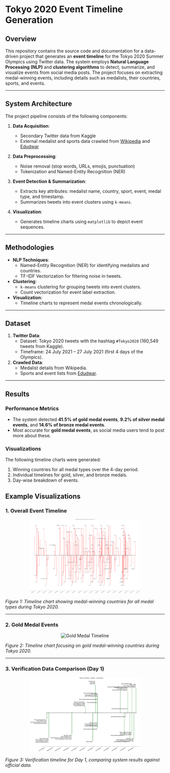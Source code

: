 # Tokyo 2020 Event Timeline Generation

## Overview

This repository contains the source code and documentation for a data-driven project that generates an **event timeline** for the Tokyo 2020 Summer Olympics using Twitter data. The system employs **Natural Language Processing (NLP)** and **clustering algorithms** to detect, summarize, and visualize events from social media posts. The project focuses on extracting medal-winning events, including details such as medalists, their countries, sports, and events.

---

## System Architecture

The project pipeline consists of the following components:

1. **Data Acquisition**:
   - Secondary Twitter data from Kaggle
   - External medalist and sports data crawled from [Wikipedia](https://www.wikipedia.org) and [Edudwar](https://www.edudwar.com/)

2. **Data Preprocessing**:
   - Noise removal (stop words, URLs, emojis, punctuation)
   - Tokenization and Named-Entity Recognition (NER)

3. **Event Detection & Summarization**:
   - Extracts key attributes: medalist name, country, sport, event, medal type, and timestamp.
   - Summarizes tweets into event clusters using `k-means`.

4. **Visualization**:
   - Generates timeline charts using `matplotlib` to depict event sequences.

---

## Methodologies

- **NLP Techniques**:
  - Named-Entity Recognition (NER) for identifying medalists and countries.
  - TF-IDF Vectorization for filtering noise in tweets.
- **Clustering**:
  - `k-means` clustering for grouping tweets into event clusters.
  - Count vectorization for event label extraction.
- **Visualization**:
  - Timeline charts to represent medal events chronologically.

---

## Dataset

1. **Twitter Data**:
   - Dataset: Tokyo 2020 tweets with the hashtag `#Tokyo2020` (160,549 tweets from Kaggle).
   - Timeframe: 24 July 2021 – 27 July 2021 (first 4 days of the Olympics).
2. **Crawled Data**:
   - Medalist details from Wikipedia.
   - Sports and event lists from [Edudwar](https://www.edudwar.com/).

---

## Results

### Performance Metrics

- The system detected **41.5% of gold medal events**, **9.2% of silver medal events**, and **14.6% of bronze medal events**. 
- Most accurate for **gold medal events**, as social media users tend to post more about these.

### Visualizations

The following timeline charts were generated:
1. Winning countries for all medal types over the 4-day period.
2. Individual timelines for gold, silver, and bronze medals.
3. Day-wise breakdown of events.

## Example Visualizations

### 1. Overall Event Timeline

<div align="center">
  <img src="figures/Tokyo%202020%20winning%20countries%20within%20Entire%20time%20range%20-%20result.png" alt="Overall Timeline" style="width:70%;">
</div>

*Figure 1: Timeline chart showing medal-winning countries for all medal types during Tokyo 2020.*

---

### 2. Gold Medal Events

<div align="center">
  <img src="figures/Tokyo%202020%20Gold%20medal%20winning%20countries%20-%20result%20-%20.png" alt="Gold Medal Timeline" style="width:70%;">
</div>

*Figure 2: Timeline chart focusing on gold medal-winning countries during Tokyo 2020.*

---

### 3. Verification Data Comparison (Day 1)

<div align="center">
  <img src="figures/Tokyo%202020%20Day%201%20details%20-%20verification.png" alt="Day 1 Verification" style="width:70%;">
</div>

*Figure 3: Verification timeline for Day 1, comparing system results against official data.*


